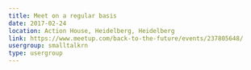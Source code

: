 ```yaml
---
title: Meet on a regular basis
date: 2017-02-24
location: Action House, Heidelberg, Heidelberg
link: https://www.meetup.com/back-to-the-future/events/237805648/
usergroup: smalltalkrn
type: usergroup
---
```

